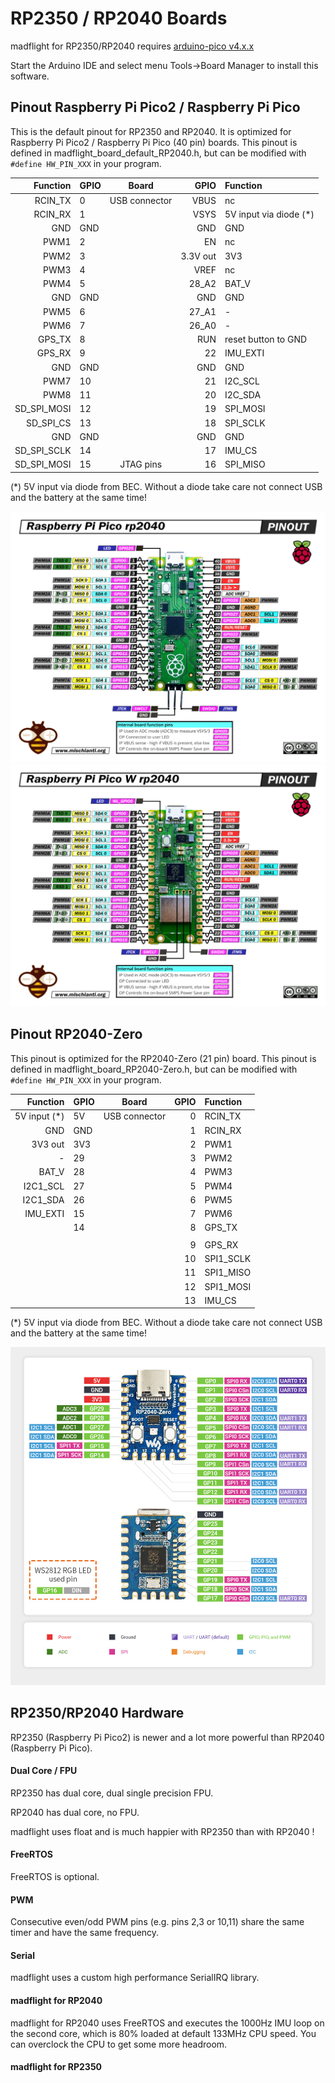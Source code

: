 # RP2350 / RP2040 Boards

madflight for RP2350/RP2040 requires [arduino-pico v4.x.x](https://github.com/earlephilhower/arduino-pico)

Start the Arduino IDE and select menu Tools->Board Manager to install this software.

## Pinout Raspberry Pi Pico2 / Raspberry Pi Pico 

This is the default pinout for RP2350 and RP2040. It is optimized for Raspberry Pi Pico2 / Raspberry Pi Pico (40 pin) boards. This pinout is defined in madflight_board_default_RP2040.h, but can be modified with `#define HW_PIN_XXX` in your program.

| Function | GPIO | Board | GPIO | Function |
| --: | :-- | :--: | --: | :-- |
|      RCIN_TX | 0   | USB connector | VBUS     | nc
|      RCIN_RX | 1   |               | VSYS     | 5V input via diode (*)
|          GND | GND |               | GND      | GND
|         PWM1 | 2   |               | EN       | nc
|         PWM2 | 3   |               | 3.3V out | 3V3
|         PWM3 | 4   |               | VREF     | nc
|         PWM4 | 5   |               | 28_A2    | BAT_V
|          GND | GND |               | GND      | GND
|         PWM5 | 6   |               | 27_A1    | -
|         PWM6 | 7   |               | 26_A0    | -
|       GPS_TX | 8   |               | RUN      | reset button to GND
|       GPS_RX | 9   |               | 22       | IMU_EXTI
|          GND | GND |               | GND      | GND
|         PWM7 | 10  |               | 21       | I2C_SCL
|         PWM8 | 11  |               | 20       | I2C_SDA
|  SD_SPI_MOSI | 12  |               | 19       | SPI_MOSI
|    SD_SPI_CS | 13  |               | 18       | SPI_SCLK
|          GND | GND |               | GND      | GND
|  SD_SPI_SCLK | 14  |               | 17       | IMU_CS
|  SD_SPI_MOSI | 15  | JTAG pins     | 16       | SPI_MISO

(*) 5V input via diode from BEC. Without a diode take care not connect USB and the battery at the same time!

![](img/Raspberry-Pi-Pico-rp2040-pinout-mischianti.png)
![](img/Raspberry-Pi-Pico-W-rp2040-WiFi-pinout-mischianti.png)

## Pinout RP2040-Zero

This pinout is optimized for the RP2040-Zero (21 pin) board. This pinout is defined in madflight_board_RP2040-Zero.h, but can be modified with `#define HW_PIN_XXX` in your program.

| Function | GPIO | Board | GPIO | Function |
| --: | :-- | :--: | --: | :-- |
| 5V input (*) | 5V  | USB connector | 0 | RCIN_TX
|          GND | GND |               | 1  | RCIN_RX
|      3V3 out | 3V3 |               | 2  | PWM1
|            - | 29  |               | 3  | PWM2
|        BAT_V | 28  |               | 4  | PWM3
|     I2C1_SCL | 27  |               | 5  | PWM4
|     I2C1_SDA | 26  |               | 6  | PWM5
|     IMU_EXTI | 15  |               | 7  | PWM6
|              | 14  |               | 8  | GPS_TX
|              |     |               |    | 
|              |     |               | 9  | GPS_RX
|              |     |               | 10 | SPI1_SCLK
|              |     |               | 11 | SPI1_MISO
|              |     |               | 12 | SPI1_MOSI
|              |     |               | 13 | IMU_CS

(*) 5V input via diode from BEC. Without a diode take care not connect USB and the battery at the same time!

![](img/RP2040-Zero.jpg)

## RP2350/RP2040 Hardware

RP2350 (Raspberry Pi Pico2) is newer and a lot more powerful than RP2040 (Raspberry Pi Pico).

#### Dual Core / FPU

RP2350 has dual core, dual single precision FPU.

RP2040 has dual core, no FPU.

madflight uses float and is much happier with RP2350 than with RP2040 !

#### FreeRTOS

FreeRTOS is optional.

#### PWM

Consecutive even/odd PWM pins (e.g. pins 2,3 or 10,11) share the same timer and have the same frequency.

#### Serial

madflight uses a custom high performance SerialIRQ library.

#### madflight for RP2040

madflight for RP2040 uses FreeRTOS and executes the 1000Hz IMU loop on the second core, which is 80% loaded at default 133MHz CPU speed. You can overclock the CPU to get some more headroom.

#### madflight for RP2350
